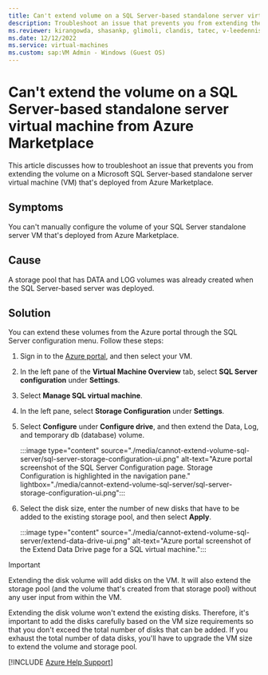 ```yaml
---
title: Can't extend volume on a SQL Server-based standalone server virtual machine from Azure Marketplace
description: Troubleshoot an issue that prevents you from extending the volume on a SQL Server-based standalone server virtual machine that was deployed from Azure Marketplace.
ms.reviewer: kirangowda, shasankp, glimoli, clandis, tatec, v-leedennis
ms.date: 12/12/2022
ms.service: virtual-machines
ms.custom: sap:VM Admin - Windows (Guest OS)
---
```


# Can't extend the volume on a SQL Server-based standalone server virtual machine from Azure Marketplace

This article discusses how to troubleshoot an issue that prevents you from extending the volume on a Microsoft SQL Server-based standalone server virtual machine (VM) that's deployed from Azure Marketplace.

## Symptoms

You can't manually configure the volume of your SQL Server standalone server VM that's deployed from Azure Marketplace.

## Cause

A storage pool that has DATA and LOG volumes was already created when the SQL Server-based server was deployed.

## Solution

You can extend these volumes from the Azure portal through the SQL Server configuration menu. Follow these steps:

1. Sign in to the [Azure portal](https://portal.azure.com), and then select your VM. 
1. In the left pane of the **Virtual Machine Overview** tab, select **SQL Server configuration** under **Settings**.
1. Select **Manage SQL virtual machine**.
1. In the left pane, select **Storage Configuration** under **Settings**.
1. Select **Configure** under **Configure drive**, and then extend the Data, Log, and temporary db (database) volume.

   :::image type="content" source="./media/cannot-extend-volume-sql-server/sql-server-storage-configuration-ui.png" alt-text="Azure portal screenshot of the SQL Server Configuration page. Storage Configuration is highlighted in the navigation pane." lightbox="./media/cannot-extend-volume-sql-server/sql-server-storage-configuration-ui.png":::

1. Select the disk size, enter the number of new disks that have to be added to the existing storage pool, and then select **Apply**.

   :::image type="content" source="./media/cannot-extend-volume-sql-server/extend-data-drive-ui.png" alt-text="Azure portal screenshot of the Extend Data Drive page for a SQL virtual machine.":::

> [!IMPORTANT]
> Extending the disk volume will add disks on the VM. It will also extend the storage pool (and the volume that's created from that storage pool) without any user input from within the VM. 
>
> Extending the disk volume won't extend the existing disks. Therefore, it's important to add the disks carefully based on the VM size requirements so that you don't exceed the total number of disks that can be added. If you exhaust the total number of data disks, you'll have to upgrade the VM size to extend the volume and storage pool.

[!INCLUDE [Azure Help Support](../../../includes/azure-help-support.md)]
